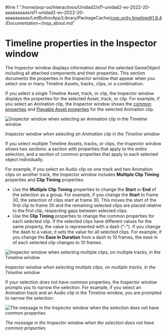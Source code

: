 #line 1 "/home/pop-os/Interactivos/Unidad2/sf1-unidad2-ev-2022-20-aaaaaaaaas/sf1-unidad2-ev-2022-20-aaaaaaaaas/LedButtonApp/Library/PackageCache/com.unity.timeline@1.6.4/Documentation~/insp_about.md"
# Timeline properties in the Inspector window

The Inspector window displays information about the selected GameObject including all attached components and their properties. This section documents the properties in the Inspector window that appear when you select one or many Timeline Assets, tracks, clips, or a combination.

If you select a single Timeline Asset, track, or clip, the Inspector window displays the properties for the selected Asset, track, or clip. For example, if you select an Animation clip, the Inspector window shows the [common properties](insp_clp_anim_com.md) and [Playable Asset properties](insp_clp_anim_plyb.md) for the selected Animation clip.

![Inspector window when selecting an Animation clip in the Timeline window](images/timeline_inspector_animation_clip_common.png)

_Inspector window when selecting an Animation clip in the Timeline window_

If you select multiple Timeline Assets, tracks, or clips, the Inspector window shows two sections: a section with properties that apply to the entire selection, and a section of common properties that apply to each selected object individually.

For example, if you select an Audio clip on one track and two Animation clips on another track, the Inspector window includes **Multiple Clip Timing** properties and **Clip Timing** properties:

* Use the **Multiple Clip Timing** properties to change the **Start** or **End** of the selection as a group. For example, if you change the **Start** to frame 30, the selection of clips start at frame 30. This moves the start of the first clip to frame 30 and the remaining selected clips are placed relative to the first clip, respecting gaps between selected clips.
* Use the **Clip Timing** properties to change the common properties for each selected clip. If the selected clips have different values for the same property, the value is represented with a dash ("-"). If you change the dash to a value, it sets the value for all selected clips. For example, if you change the **Ease In Duration** from a dash to 10 frames, the ease in of each selected clip changes to 10 frames.

![Inspector window when selecting multiple clips, on multiple tracks, in the Timeline window](images/timeline_inspector_multiple_selection.png)

_Inspector window when selecting multiple clips, on multiple tracks, in the Timeline window_

If your selection does not have common properties, the Inspector window prompts you to narrow the selection. For example, if you select an Animation track and an Audio clip in the Timeline window, you are prompted to narrow the selection:

![The message in the Inspector window when the selection does not have common properties](images/timeline_inspector_narrow_selection.png)

_The message in the Inspector window when the selection does not have common properties_

